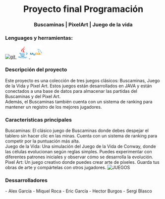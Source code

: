 <h1 align="center">Proyecto final Programación</h1>
<h3 align="center">Buscaminas | PixelArt | Juego de la vida</h3>

<p align="left">
</p>

<h3 align="left">Lenguages y herramientas:</h3>
<p align="left"> <a href="https://git-scm.com/" target="_blank" rel="noreferrer"> <img src="https://www.vectorlogo.zone/logos/git-scm/git-scm-icon.svg" alt="git" width="40" height="40"/> </a> <a href="https://www.java.com" target="_blank" rel="noreferrer"> <img src="https://raw.githubusercontent.com/devicons/devicon/master/icons/java/java-original.svg" alt="java" width="40" height="40"/> </a> <a href="https://www.mysql.com/" target="_blank" rel="noreferrer"> <img src="https://raw.githubusercontent.com/devicons/devicon/master/icons/mysql/mysql-original-wordmark.svg" alt="mysql" width="40" height="40"/> </a> </p>

<h3>Descripción del proyecto</h3>
<p>Este proyecto es una colección de tres juegos clásicos: Buscaminas, Juego de la Vida y Pixel Art. Estos juegos están desarrollados en JAVA y están conectados a una base de datos para almacenar las partidas del Buscaminas y del Pixel Art.<br> Además, el Buscaminas también cuenta con un sistema de ranking para mantener un registro de los mejores jugadores.</p>

<h3>Características principales</h3>
Buscaminas: El clásico juego de Buscaminas donde debes despejar el tablero sin hacer clic en las minas. Cuenta con un sistema de ranking para competir por la puntuación más alta.<br>
Juego de la Vida: Una simulación del Juego de la Vida de Conway, donde las células evolucionan según reglas simples. Puedes experimentar con diferentes patrones iniciales y observar cómo se desarrolla la evolución.<br>
Pixel Art: Un juego creativo donde puedes crear arte de píxeles. Guarda tus obras de arte y compártelas con otros jugadores.
<img src="https://github.com/Haktoret/ProjecteFinal/assets/80909782/0b3d7de4-77ec-4830-bc98-15eff2af27e9" alt="JUEGOS" />

<h3>Dessarrolladores</h3>
- Alex García
- Miquel Roca
- Eric García
- Hector Burgos
- Sergi Blasco
